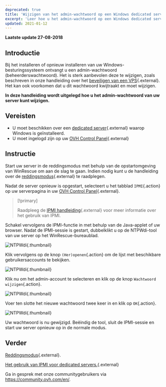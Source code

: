 ```yaml
---
deprecated: true
title: 'Wijzigen van het admin-wachtwoord op een Windows dedicated server'
excerpt: 'Leer hoe u het admin-wachtwoord op een Windows dedicated server kunt veranderen'
updated: 2021-01-12
---
```


**Laatste update 27-08-2018**

## Introductie

Bij het installeren of opnieuw installeren van uw Windows-besturingssysteem ontvangt u een admin-wachtwoord (beheerderswachtwoord). Het is sterk aanbevolen deze te wijzigen, zoals beschreven in onze handleiding over het [beveiligen van een VPS](/pages/cloud/dedicated/securing-a-dedicated-server){.external}. Het kan ook voorkomen dat u dit wachtwoord kwijtraakt en moet wijzigen.

**In deze handleiding wordt uitgelegd hoe u het admin-wachtwoord van uw server kunt wijzigen.**


## Vereisten

* U moet beschikken over een [dedicated server](https://www.ovh.nl/dedicated_servers/){.external} waarop Windows is geïnstalleerd.
* U moet ingelogd zijn op uw [OVH Control Panel](https://www.ovh.com/auth/?action=gotomanager&from=https://www.ovh.nl/&ovhSubsidiary=nl){.external}


## Instructie

Start uw server in de reddingsmodus met behulp van de opstartomgeving van WinRescue om aan de slag te gaan. Indien nodig kunt u de handleiding over de [reddingsmodus](/pages/cloud/dedicated/rescue_mode){.external} te raadplegen. 

Nadat de server opnieuw is opgestart, selecteert u het tabblad `IPMI`{.action} op uw serverpagina in uw [OVH Control Panel](https://www.ovh.com/auth/?action=gotomanager&from=https://www.ovh.nl/&ovhSubsidiary=nl){.external}.

> [!primary]
>
> Raadpleeg de [IPMI handleiding](/pages/cloud/dedicated/using_ipmi_on_dedicated_servers){.external} voor meer informatie over het gebruik van IPMI.
>

Schakel vervolgens de IPMI-functie in met behulp van de Java-applet of uw browser. Nadat de IPMI-sessie is gestart, dubbelklikt u op de NTPWdi-tool van uw server op het WinRescue-bureaublad.

![NTPWdi](images/ntpwdi-tool-01.png){.thumbnail}

Klik vervolgens op de knop `(Her)openen`{.action} om de lijst met beschikbare gebruikersaccounts te bekijken.

![NTPWdi](images/ntpwdi-tool-02.png){.thumbnail}

Klik nu om het admin-account te selecteren en klik op de knop `Wachtwoord wijzigen`{.action}.

![NTPWdi](images/ntpwdi-tool-03.png){.thumbnail}

﻿Voer ten slotte het nieuwe wachtwoord twee keer in en klik op `OK`{.action}.

![NTPWdi](images/ntpwdi-tool-04.png){.thumbnail}

Uw wachtwoord is nu gewijzigd. Beëindig de tool, sluit de IPMI-sessie en start uw server opnieuw op in de normale modus.


## Verder

[Reddingsmodus](/pages/cloud/dedicated/rescue_mode){.external}.

[Het gebruik van IPMI voor dedicated servers.](/pages/cloud/dedicated/using_ipmi_on_dedicated_servers){.external}

Ga in gesprek met onze communitygebruikers via <https://community.ovh.com/en/>.
